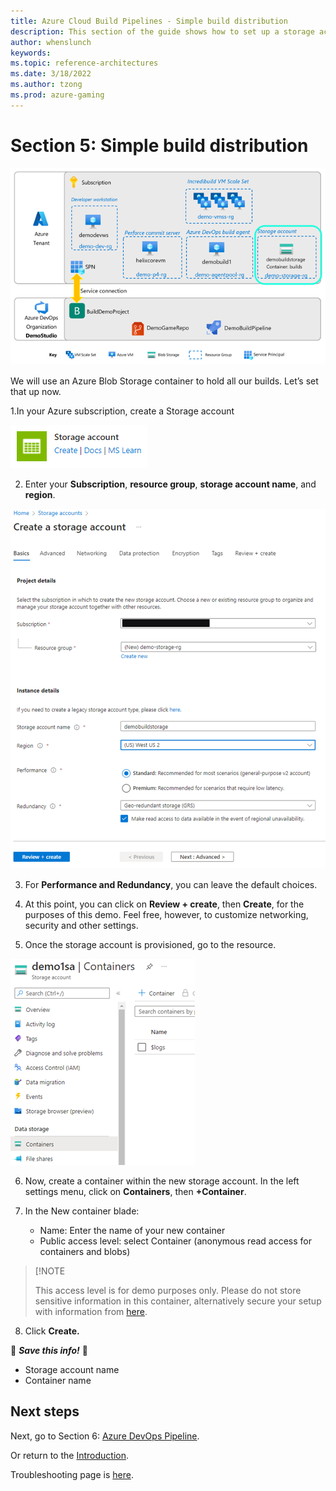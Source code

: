 ```yaml
---
title: Azure Cloud Build Pipelines - Simple build distribution
description: This section of the guide shows how to set up a storage account for build distribution. This is part 6 of an 8 part series.
author: whenslunch
keywords: 
ms.topic: reference-architectures
ms.date: 3/18/2022
ms.author: tzong
ms.prod: azure-gaming
---
```


# Section 5: Simple build distribution

[![Azure Cloud Build Section 5 Overview](media/cloud-build-pipeline/acb5-dist/acb5-roadmap.png)](media/cloud-build-pipeline/acb5-dist/acb5-roadmap.png)

We will use an Azure Blob Storage container to hold all our builds. Let’s set that up now.

1.In your Azure subscription, create a Storage account

[![Storage Account](media/cloud-build-pipeline/acb5-dist/storageaccount.png)](media/cloud-build-pipeline/acb5-dist/storageaccount.png)

2. Enter your **Subscription**, **resource group**, **storage account name**, and **region**.

[![Create Storage Account 1](media/cloud-build-pipeline/acb5-dist/createstorageaccount1.png)](media/cloud-build-pipeline/acb5-dist/createstorageaccount1.png)

3. For **Performance and Redundancy**, you can leave the default choices.

4. At this point, you can click on **Review + create**, then **Create**, for the purposes of this demo. Feel free, however, to customize networking, security and other settings.

5. Once the storage account is provisioned, go to the resource. 

[![Create Storage Account 2](media/cloud-build-pipeline/acb5-dist/createstorageaccount2.png)](media/cloud-build-pipeline/acb5-dist/createstorageaccount2.png)

6. Now, create a container within the new storage account. In the left settings menu, click on **Containers**, then **+Container**.

7. In the New container blade:
    - Name: Enter the name of your new container
    - Public access level: select Container (anonymous read access for containers and blobs)

> [!NOTE
>
> This access level is for demo purposes only. Please do not store sensitive information in this container, alternatively secure your setup with information from [here](/azure/architecture/framework/services/storage/storage-accounts/security).

8. Click **Create.**

:pencil: ***Save this info!*** :pencil:

-	Storage account name
-	Container name

## Next steps

Next, go to Section 6: [Azure DevOps Pipeline](./azurecloudbuilds-6-azdopipeline.md).

Or return to the [Introduction](./azurecloudbuilds-0-intro.md).

Troubleshooting page is [here](./azurecloudbuilds-9-troubleshooting.md).
